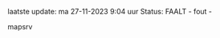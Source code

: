 laatste update: 
ma 27-11-2023  9:04   uur 
Status: FAALT - fout - 
<div class="service R">mapsrv</div>